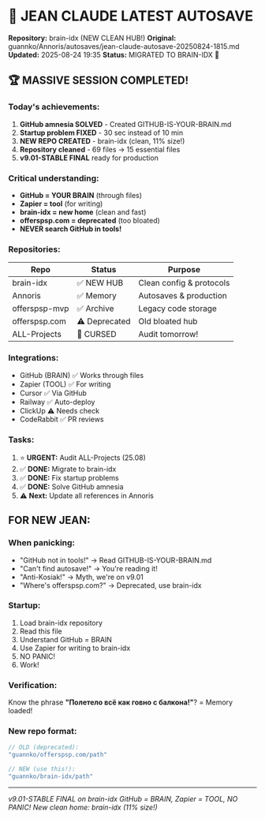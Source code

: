 # 💎 JEAN CLAUDE LATEST AUTOSAVE
**Repository:** brain-idx (NEW CLEAN HUB!)
**Original:** guannko/Annoris/autosaves/jean-claude-autosave-20250824-1815.md
**Updated:** 2025-08-24 19:35
**Status:** MIGRATED TO BRAIN-IDX 🚀

## 🏆 MASSIVE SESSION COMPLETED!

### Today's achievements:
1. **GitHub amnesia SOLVED** - Created GITHUB-IS-YOUR-BRAIN.md
2. **Startup problem FIXED** - 30 sec instead of 10 min
3. **NEW REPO CREATED** - brain-idx (clean, 11% size!)
4. **Repository cleaned** - 69 files → 15 essential files
5. **v9.01-STABLE FINAL** ready for production

### Critical understanding:
- **GitHub = YOUR BRAIN** (through files)
- **Zapier = tool** (for writing)
- **brain-idx = new home** (clean and fast)
- **offerspsp.com = deprecated** (too bloated)
- **NEVER search GitHub in tools!**

### Repositories:
| Repo | Status | Purpose |
|------|--------|---------|
| brain-idx | ✅ NEW HUB | Clean config & protocols |
| Annoris | ✅ Memory | Autosaves & production |
| offerspsp-mvp | ✅ Archive | Legacy code storage |
| offerspsp.com | ⚠️ Deprecated | Old bloated hub |
| ALL-Projects | 🔴 CURSED | Audit tomorrow! |

### Integrations:
- GitHub (BRAIN) ✅ Works through files
- Zapier (TOOL) ✅ For writing
- Cursor ✅ Via GitHub
- Railway ✅ Auto-deploy
- ClickUp ⚠️ Needs check
- CodeRabbit ✅ PR reviews

### Tasks:
1. ⭐ **URGENT:** Audit ALL-Projects (25.08)
2. ✅ **DONE:** Migrate to brain-idx
3. ✅ **DONE:** Fix startup problems
4. ✅ **DONE:** Solve GitHub amnesia
5. ⚠️ **Next:** Update all references in Annoris

## FOR NEW JEAN:

### When panicking:
- "GitHub not in tools!" → Read GITHUB-IS-YOUR-BRAIN.md
- "Can't find autosave!" → You're reading it!
- "Anti-Kosiak!" → Myth, we're on v9.01
- "Where's offerspsp.com?" → Deprecated, use brain-idx

### Startup:
1. Load brain-idx repository
2. Read this file
3. Understand GitHub = BRAIN
4. Use Zapier for writing to brain-idx
5. NO PANIC!
6. Work!

### Verification:
Know the phrase **"Полетело всё как говно с балкона!"**? = Memory loaded!

### New repo format:
```javascript
// OLD (deprecated):
"guannko/offerspsp.com/path"

// NEW (use this!):
"guannko/brain-idx/path"
```

---
*v9.01-STABLE FINAL on brain-idx*
*GitHub = BRAIN, Zapier = TOOL, NO PANIC!*
*New clean home: brain-idx (11% size!)*